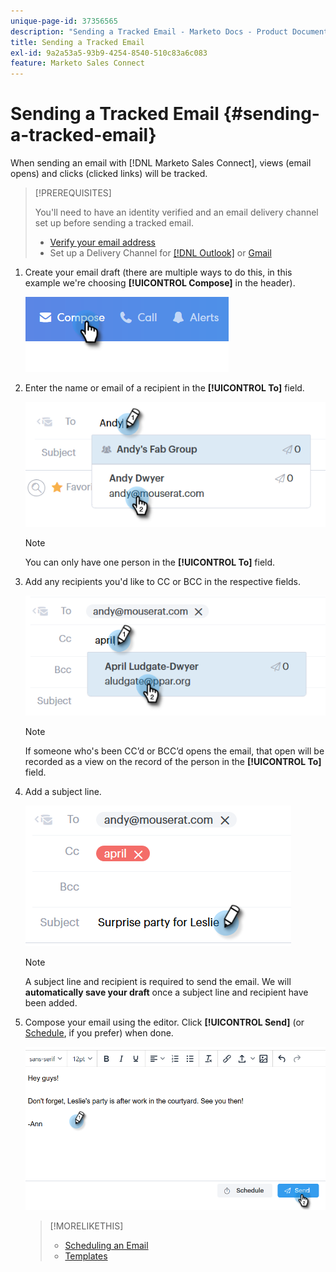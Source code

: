 ```yaml
---
unique-page-id: 37356565
description: "Sending a Tracked Email - Marketo Docs - Product Documentation"
title: Sending a Tracked Email
exl-id: 9a2a53a5-93b9-4254-8540-510c83a6c083
feature: Marketo Sales Connect
---
```

# Sending a Tracked Email {#sending-a-tracked-email}

When sending an email with [!DNL Marketo Sales Connect], views (email opens) and clicks (clicked links) will be tracked.

>[!PREREQUISITES]
>
>You'll need to have an identity verified and an email delivery channel set up before sending a tracked email.
>
>* [Verify your email address](/help/marketo/product-docs/marketo-sales-connect/getting-started/email-settings/verify-your-email.md)
>* Set up a Delivery Channel for [[!DNL Outlook]](/help/marketo/product-docs/marketo-sales-connect/email-plugins/msc-for-outlook/email-connection-for-outlook-users.md) or [Gmail](/help/marketo/product-docs/marketo-sales-connect/email-plugins/gmail/email-connection-for-gmail-users.md)

1. Create your email draft (there are multiple ways to do this, in this example we're choosing **[!UICONTROL Compose]** in the header).

   ![](assets/one.png)

1. Enter the name or email of a recipient in the **[!UICONTROL To]** field.

   ![](assets/two.png)

   >[!NOTE]
   >
   >You can only have one person in the **[!UICONTROL To]** field.

1. Add any recipients you'd like to CC or BCC in the respective fields.

   ![](assets/three.png)

   >[!NOTE]
   >
   >If someone who's been CC’d or BCC’d opens the email, that open will be recorded as a view on the record of the person in the **[!UICONTROL To]** field.

1. Add a subject line.

   ![](assets/four.png)

   >[!NOTE]
   >
   >A subject line and recipient is required to send the email. We will **automatically save your draft** once a subject line and recipient have been added.

1. Compose your email using the editor. Click **[!UICONTROL Send]** (or [Schedule](/help/marketo/product-docs/marketo-sales-connect/email/using-the-compose-window/scheduling-an-email.md), if you prefer) when done.

   ![](assets/five.png)

   >[!MORELIKETHIS]
   >
   >* [Scheduling an Email](/help/marketo/product-docs/marketo-sales-connect/email/using-the-compose-window/scheduling-an-email.md)
   >* [Templates](/help/marketo/product-docs/marketo-sales-connect/templates/create-a-new-template.md)
